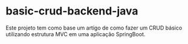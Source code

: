 # basic-crud-backend-java
Este projeto tem como base um artigo de como fazer um CRUD básico utilizando estrutura MVC em uma aplicação SpringBoot.
